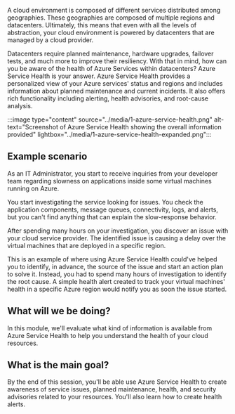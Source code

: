 A cloud environment is composed of different services distributed among geographies. These geographies are composed of multiple regions and datacenters. Ultimately, this means that even with all the levels of abstraction, your cloud environment is powered by datacenters that are managed by a cloud provider.

Datacenters require planned maintenance, hardware upgrades, failover tests, and much more to improve their resiliency. With that in mind, how can you be aware of the health of Azure Services within datacenters? Azure Service Health is your answer. Azure Service Health provides a personalized view of your Azure services' status and regions and includes information about planned maintenance and current incidents. It also offers rich functionality including alerting, health advisories, and root-cause analysis.

:::image type="content" source="../media/1-azure-service-health.png" alt-text="Screenshot of Azure Service Health showing the overall information provided" lightbox="../media/1-azure-service-health-expanded.png":::

## Example scenario

As an IT Administrator, you start to receive inquiries from your developer team regarding slowness on applications inside some virtual machines running on Azure.

You start investigating the service looking for issues. You check the application components, message queues, connectivity, logs, and alerts, but you can't find anything that can explain the slow-response behavior.

After spending many hours on your investigation, you discover an issue with your cloud service provider. The identified issue is causing a delay over the virtual machines that are deployed in a specific region.

This is an example of where using Azure Service Health could've helped you to identify, in advance, the source of the issue and start an action plan to solve it. Instead, you had to spend many hours of investigation to identify the root cause. A simple health alert created to track your virtual machines' health in a specific Azure region would notify you as soon the issue started.

## What will we be doing?

In this module, we'll evaluate what kind of information is available from Azure Service Health to help you understand the health of your cloud resources.

## What is the main goal?

By the end of this session, you'll be able use Azure Service Health to create awareness of service issues, planned maintenance, health, and security advisories related to your resources. You'll also learn how to create health alerts.
